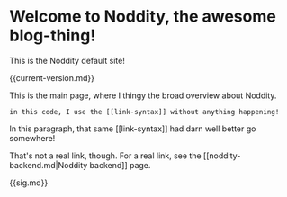 # Welcome to Noddity, the awesome blog-thing!

This is the Noddity default site!

{{current-version.md}}

This is the main page, where I thingy the broad overview about Noddity.

`in this code, I use the [[link-syntax]] without anything happening!`

In this paragraph, that same [[link-syntax]] had darn well better go somewhere!

That's not a real link, though.  For a real link, see the [[noddity-backend.md|Noddity backend]] page.

{{sig.md}}
